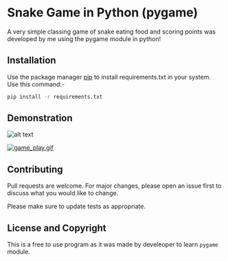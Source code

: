 # Snake Game in Python (pygame)

A very simple classing game of snake eating food and scoring points was developed by me using the pygame module in python! 

## Installation

Use the package manager [pip](https://pip.pypa.io/en/stable/) to install requirements.txt in your system. Use this command:- 

```bash
pip install -r requirements.txt
```

## Demonstration 

![alt text](https://i.ibb.co/8MkBvSj/home-screen.png)

[![game_play.gif](https://s8.gifyu.com/images/game_play.gif)](https://gifyu.com/image/8xPN)

## Contributing
Pull requests are welcome. For major changes, please open an issue first to discuss what you would like to change.

Please make sure to update tests as appropriate.

## License and Copyright

This is a free to use program as it was made by develeoper to learn `pygame` module. 
